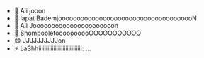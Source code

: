 - 👋 Ali jooon 
- 👀 lapat BademjooooooooooooooooooooooooooooooooooooN
- 🌱 Ali Joooooooooooooooooooooon
- 💞️ ShombooletoooooooooOOOOOOOOOOO
- 😄 JJJJJJJJJJon
- ⚡ LaShhiiiiiiiiiiiiiiiiiiiiiiiiiiiii: ...

<!---
fatir82/fatir82 is a ✨ special ✨ repository because its `README.md` (this file) appears on your GitHub profile.
You can click the Preview link to take a look at your changes.
--->
